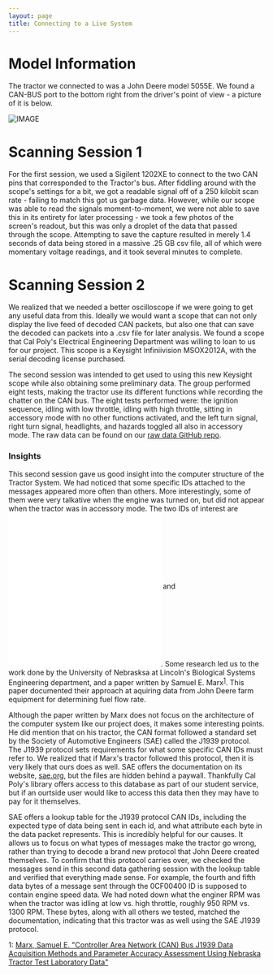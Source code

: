 ```yaml
---
layout: page
title: Connecting to a Live System
---
```


# Model Information
The tractor we connected to was a John Deere model 5055E. We found a CAN-BUS port to the bottom right from the driver's point of view - a picture of it is below.

![IMAGE](/images/can_port_5055e.jpg)

# Scanning Session 1
For the first session, we used a Sigilent 1202XE to connect to the two CAN pins that corresponded to the Tractor's bus. After fiddling around with the scope's settings for a bit, we got a readable signal off of a 250 kilobit scan rate - failing to match this got us garbage data. However, while our scope was able to read the signals moment-to-moment, we were not able to save this in its entirety for later processing - we took a few photos of the screen's readout, but this was only a droplet of the data that passed through the scope. Attempting to save the capture resulted in merely 1.4 seconds of data being stored in a massive .25 GB csv file, all of which were momentary voltage readings, and it took several minutes to complete.

# Scanning Session 2
We realized that we needed a better oscilloscope if we were going to get any useful data from this. Ideally we would want a scope that can not only display the live feed of decoded CAN packets, but also one that can save the decoded can packets into a .csv file for later analysis. We found a scope that Cal Poly's Electrical Engineering Department was willing to loan to us for our project. This scope is a Keysight Infiniivision MSOX2012A, with the serial decoding license purchased.

The second session was intended to get used to using this new Keysight scope while also obtaining some preliminary data. The group performed eight tests, making the tractor use its different functions while recording the chatter on the CAN bus. The eight tests performed were: the ignition sequence, idling with low throttle, idling with high throttle, sitting in accessory mode with no other functions activated, and the left turn signal, right turn signal, headlights, and hazards toggled all also in accessory mode. The raw data can be found on our [raw data GitHub repo](https://github.com/TractorHacking/CAN-data/tree/master/2018-01-31-Day2WithTractor).

### Insights
This second session gave us good insight into the computer structure of the Tractor System. We had noticed that some specific IDs attached to the messages appeared more often than others. More interestingly, some of them were very talkative when the engine was turned on, but did not appear when the tractor was in accessory mode. The two IDs of interest are ![0CF00300](/idinfo/0CF00300.md) and ![0CF00400](/idinfo/00CF00400.md). Some research led us to the work done by the University of Nebrasksa at Lincoln's Biological Systems Engineering department, and a paper written by Samuel E. Marx<sup>[1](#fn1)</sup>. This paper documented their approach at aquiring data from John Deere farm equipment for determining fuel flow rate.

Although the paper written by Marx does not focus on the architecture of the computer system like our project does, it makes some interesting points. He did mention that on his tractor, the CAN format followed a standard set by the Society of Automotive Engineers (SAE) called the J1939 protocol. The J1939 protocol sets requirements for what some specific CAN IDs must refer to. We realized that if Marx's tractor followed this protocol, then it is very likely that ours does as well. SAE offers the documentation on its website, [sae.org](https://www.sae.org), but the files are hidden behind a paywall. Thankfully Cal Poly's library offers access to this database as part of our student service, but if an ourtside user would like to access this data then they may have to pay for it themselves.

SAE offers a lookup table for the J1939 protocol CAN IDs, including the expected type of data being sent in each id, and what attribute each byte in the data packet represents. This is incredibly helpful for our causes. It allows us to focus on what types of messages make the tractor go wrong, rather than trying to decode a brand new protocol that John Deere created themselves. To confirm that this protocol carries over, we checked the messages send in this second data gathering session with the lookup table and verified that everything made sense. For example, the fourth and fifth data bytes of a message sent through the 0CF00400 ID is supposed to contain engine speed data. We had noted down what the enginer RPM was when the tractor was idling at low vs. high throttle, roughly 950 RPM vs. 1300 RPM. These bytes, along with all others we tested, matched the documentation, indicating that this tractor was as well using the SAE J1939 protocol.




1: <a name="fn1" href="https://digitalcommons.unl.edu/cgi/viewcontent.cgi?referer=https://www.google.com/&httpsredir=1&article=1051&context=biosysengdiss">Marx, Samuel E. "Controller Area Network (CAN) Bus J1939 Data Acquisition Methods and Parameter Accuracy Assessment Using Nebraska Tractor Test Laboratory Data"</a>
